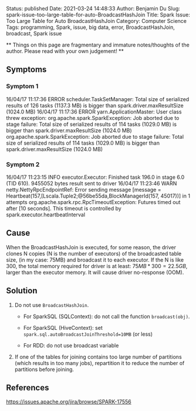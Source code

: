Status: published
Date: 2021-03-24 14:48:33
Author: Benjamin Du
Slug: spark-issue-too-large-table-for-auto-BroadcastHashJoin
Title: Spark Issue: Too Large Table for Auto BroadcastHashJoin
Category: Computer Science
Tags: programming, Spark, issue, big data, error, BroadcastHashJoin, broadcast, Spark issue

**
Things on this page are fragmentary and immature notes/thoughts of the author.
Please read with your own judgement!
**

## Symptoms

### Symptom 1
16/04/17 11:17:36 ERROR scheduler.TaskSetManager: Total size of serialized results of 126 tasks (1137.3 MB) is bigger than spark.driver.maxResultSize (1024.0 MB)
16/04/17 11:17:36 ERROR yarn.ApplicationMaster: User class threw exception: org.apache.spark.SparkException: 
Job aborted due to stage failure: Total size of serialized results of 114 tasks (1029.0 MB) is bigger than spark.driver.maxResultSize (1024.0 MB)
org.apache.spark.SparkException: Job aborted due to stage failure: Total size of serialized results of 114 tasks (1029.0 MB) is bigger than spark.driver.maxResultSize (1024.0 MB)

### Symptom 2
16/04/17 11:23:15 INFO executor.Executor: Finished task 196.0 in stage 6.0 (TID 610). 9455052 bytes result sent to driver
16/04/17 11:23:46 WARN netty.NettyRpcEndpointRef: Error sending message [message = Heartbeat(157,[Lscala.Tuple2;@56be55da,BlockManagerId(157, 45017))] in 1 attempts
org.apache.spark.rpc.RpcTimeoutException: Futures timed out after [10 seconds]. This timeout is controlled by spark.executor.heartbeatInterval

 

## Cause

When the BroadcastHashJoin is executed, 
for some reason,
the driver clones N copies (N is the number of executors) of the broadcasted table size, 
(in my case: 75MB) 
and broadcast it to each executor. 
If the N is like 300, 
the total memory required for driver is at least: $75MB * 300 = 22.5GB$,
larger than the executor memory.
It will cause driver no-response (OOM).

## Solution

1. Do not use `BroadcastHashJoin`.

    - For SparkSQL (SQLContext): do not call the function `broadcast(obj)`.

    - For SparkSQL (HiveContext): set `spark.sql.autoBroadcastJoinThreshold=10MB` (or less)

    - For RDD: do not use broadcast variable

2. If one of the tables for joining contains too large number of partitions
    (which results in too many jobs),
    repartition it to reduce the number of partitions before joining.

## References 

https://issues.apache.org/jira/browse/SPARK-17556